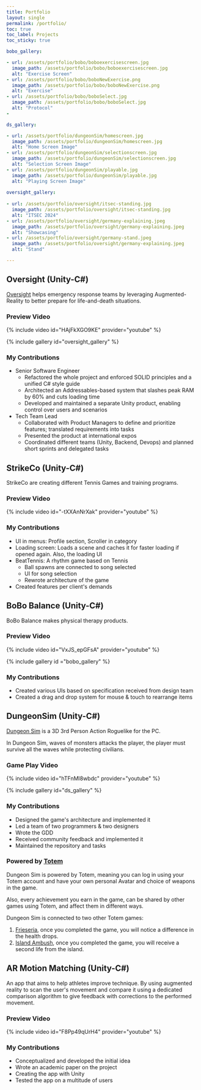```yaml
---
title: Portfolio
layout: single
permalink: /portfolio/
toc: true
toc_label: Projects
toc_sticky: true

bobo_gallery:

- url: /assets/portfolio/bobo/boboexercisescreen.jpg
  image_path: /assets/portfolio/bobo/boboexercisescreen.jpg
  alt: "Exercise Screen"
- url: /assets/portfolio/bobo/boboNewExercise.png
  image_path: /assets/portfolio/bobo/boboNewExercise.png
  alt: "Exercise"
- url: /assets/portfolio/bobo/boboSelect.jpg
  image_path: /assets/portfolio/bobo/boboSelect.jpg
  alt: "Protocol"
-

ds_gallery:

- url: /assets/portfolio/dungeonSim/homescreen.jpg
  image_path: /assets/portfolio/dungeonSim/homescreen.jpg
  alt: "Home Screen Image"
- url: /assets/portfolio/dungeonSim/selectionscreen.jpg
  image_path: /assets/portfolio/dungeonSim/selectionscreen.jpg
  alt: "Selection Screen Image"
- url: /assets/portfolio/dungeonSim/playable.jpg
  image_path: /assets/portfolio/dungeonSim/playable.jpg
  alt: "Playing Screen Image"
  
oversight_gallery:
  
- url: /assets/portfolio/oversight/itsec-standing.jpg
  image_path: /assets/portfolio/oversight/itsec-standing.jpg
  alt: "ITSEC 2024"
- url: /assets/portfolio/oversight/germany-explaining.jpeg
  image_path: /assets/portfolio/oversight/germany-explaining.jpeg
  alt: "Showcasing"
- url: /assets/portfolio/oversight/germany-stand.jpeg
  image_path: /assets/portfolio/oversight/germany-explaining.jpeg
  alt: "Stand"

---
```


## Oversight (Unity-C#)

[Oversight] helps emergency response teams by leveraging Augmented-Reality to better prepare for life-and-death situations.

### Preview Video

{% include video id="HAjFkXGO9KE" provider="youtube" %}

{% include gallery id="oversight_gallery" %}

### My Contributions

- Senior Software Engineer
  - Refactored the whole project and enforced SOLID principles and a unified C# style guide
  - Architected an Addressables-based system that slashes peak RAM by 60% and cuts loading time
  - Developed and maintained a separate Unity product, enabling control over users and scenarios
- Tech Team Lead
  - Collaborated with Product Managers to define and prioritize features; translated requirements into tasks
  - Presented the product at international expos
  - Coordinated different teams (Unity, Backend, Devops) and planned short sprints and delegated tasks



## StrikeCo (Unity-C#)

StrikeCo are creating different Tennis Games and training programs.

### Preview Video

{% include video id="-tXXAnNrXak" provider="youtube" %}

### My Contributions

- UI in menus: Profile section, Scroller in category
- Loading screen: Loads a scene and caches it for faster loading if opened again. Also, the loading UI
- BeatTennis: A rhythm game based on Tennis
    - Ball spawns are connected to song selected
    - UI for song selection
    - Rewrote architecture of the game
- Created features per client's demands



## BoBo Balance (Unity-C#)

BoBo Balance makes physical therapy products.

### Preview Video

{% include video id="VxJS_epGFsA" provider="youtube" %}

{% include gallery id ="bobo_gallery" %}

### My Contributions

- Created various UIs based on specification received from design team
- Created a drag and drop system for mouse & touch to rearrange items



## DungeonSim (Unity-C#)

[Dungeon Sim] is a 3D 3rd Person Action Roguelike for the PC.

In Dungeon Sim, waves of monsters attacks the player, the player must survive all the waves while protecting civilians.

### Game Play Video

{% include video id="hTFnMl8wbdc" provider="youtube" %}

{% include gallery id="ds_gallery" %}

### My Contributions

- Designed the game's architecture and implemented it
- Led a team of two programmers & two designers
- Wrote the GDD
- Received community feedback and implemented it
- Maintained the repository and tasks

### Powered by [Totem]

Dungeon Sim is powered by Totem, meaning you can log in using your Totem account and have your own personal Avatar and
choice of weapons in the game.

Also, every achievement you earn in the game, can be shared by other games using Totem, and affect them in different
ways.

Dungeon Sim is connected to two other Totem games:

1. [Frieseria], once you completed the game, you will notice a difference in the health drops.
2. [Island Ambush], once you completed the game, you will receive a second life from the island.

[Dungeon Sim]:https://leos-clockworks.itch.io/dungeon-sim

[Totem]:https://totem.gdn/bin/view/Main/

[Frieseria]:https://adamkormos.itch.io/frieseria

[Island Ambush]:https://judgegames.itch.io/island-ambush

[Oversight]: https://oversight-ar.com/


## AR Motion Matching (Unity-C#)

An app that aims to help athletes improve technique. By using augmented reality to scan the user's movement and compare
it using a dedicated comparison algorithm to give feedback with corrections to the performed movement.

### Preview Video

{% include video id="F8Pp49qUrH4" provider="youtube" %}

### My Contributions

- Conceptualized and developed the initial idea
- Wrote an academic paper on the project
- Creating the app with Unity
- Tested the app on a multitude of users